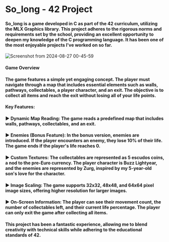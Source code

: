 # So_long - 42 Project

#### So_long is a game developed in C as part of the 42 curriculum, utilizing the MLX Graphics library. This project adheres to the rigorous norms and requirements set by the school, providing an excellent opportunity to deepen my knowledge of the C programming language. It has been one of the most enjoyable projects I've worked on so far.

![Screenshot from 2024-08-27 00-45-59](https://github.com/user-attachments/assets/87cffe26-f7c4-4824-907e-5723c4d4fb73)

#### Game Overview

#### The game features a simple yet engaging concept. The player must navigate through a map that includes essential elements such as walls, pathways, collectables, a player character, and an exit. The objective is to collect all items and reach the exit without losing all of your life points.
#### Key Features:

#### ▶️ Dynamic Map Reading: The game reads a predefined map that includes walls, pathways, collectables, and an exit.
#### ▶️ Enemies (Bonus Feature): In the bonus version, enemies are introduced. If the player encounters an enemy, they lose     10% of their life. The game ends if the player's life reaches 0.
#### ▶️ Custom Textures: The collectables are represented as 5 escudos coins, a nod to the pre-Euro currency. The player        character is Buzz Lightyear, and the enemies are represented by Zurg, inspired by my 5-year-old son's love for the     character.
#### ▶️ Image Scaling: The game supports 32x32, 48x48, and 64x64 pixel image sizes, offering higher resolution for larger       images.
#### ▶️ On-Screen Information: The player can see their movement count, the number of collectables left, and their current      life percentage. The player can only exit the game after collecting all items.

#### This project has been a fantastic experience, allowing me to blend creativity with technical skills while adhering to the educational standards of 42.
